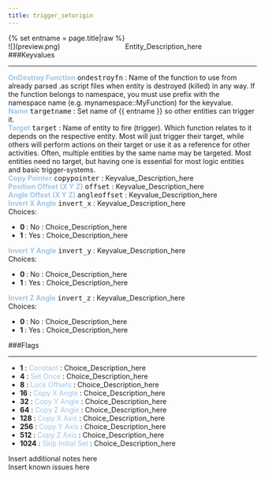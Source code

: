 ```yaml
---
title: trigger_setorigin
---
```

<div>{% set entname = page.title|raw %}</div>
<div class="container previewimg">
<div class="columns">
<div class="imagepadding column col-auto" markdown="1">![](preview.png)</div>
<div class="column entityentry" markdown="1">Entity_Description_here</div>
</div>
</div>
###Keyvalues
<hr>
<div class="entityentry" markdown="1">
<span style="color:#9fc5e8;"><b>OnDestroy Function</b></span> <kbd  class="tooltip" data-tooltip="string">ondestroyfn</kbd> :
Name of the function to use from already parsed .as script files when entity is destroyed (killed) in any way. If the function belongs to namespace, you must use prefix with the namespace name (e.g. mynamespace::MyFunction) for the keyvalue.
</div>
<div class="entityentry" markdown="1">
<span style="color:#9fc5e8;"><b>Name</b></span> <kbd  class="tooltip" data-tooltip="target_source">targetname</kbd> :
Set name of {{ entname }} so other entities can trigger it.
</div>
<div class="entityentry" markdown="1">
<span style="color:#9fc5e8;"><b>Target</b></span> <kbd  class="tooltip" data-tooltip="target_destination">target</kbd> :
Name of entity to fire (trigger). Which function relates to it depends on the respective entity. Most will just trigger their target, while others will perform actions on their target or use it as a reference for other activities. Often, multiple entities by the same name may be targeted. Most entities need no target, but having one is essential for most logic entities and basic trigger-systems.
</div>
<div class="entityentry" markdown="1">
<span style="color:#9fc5e8;"><b>Copy Pointer</b></span> <kbd  class="tooltip" data-tooltip="string">copypointer</kbd> :
Keyvalue_Description_here
</div>
<div class="entityentry" markdown="1">
<span style="color:#9fc5e8;"><b>Position Offset (X Y Z)</b></span> <kbd  class="tooltip" data-tooltip="string">offset</kbd> :
Keyvalue_Description_here
</div>
<div class="entityentry" markdown="1">
<span style="color:#9fc5e8;"><b>Angle Offset (X Y Z)</b></span> <kbd  class="tooltip" data-tooltip="string">angleoffset</kbd> :
Keyvalue_Description_here
</div>
<div class="entityentry" markdown="1">
<span style="color:#9fc5e8;"><b>Invert X Angle</b></span> <kbd  class="tooltip" data-tooltip="choices">invert_x</kbd> :
Keyvalue_Description_here
<div class="accordion">
<input type="checkbox" id="accordion-1" name="accordion-checkbox" hidden>
<label class="accordion-header" for="accordion-1">
<i class="icon icon-arrow-right mr-1"></i>
Choices:
</label>
<div class="accordion-body">
<ul>
<li><b>0 </b> : No : Choice_Description_here</li>
<li><b>1 </b> : Yes : Choice_Description_here</li>
</ul>
</div>
</div>
</div>
<div class="entityentry" markdown="1">
<span style="color:#9fc5e8;"><b>Invert Y Angle</b></span> <kbd  class="tooltip" data-tooltip="choices">invert_y</kbd> :
Keyvalue_Description_here
<div class="accordion">
<input type="checkbox" id="accordion-2" name="accordion-checkbox" hidden>
<label class="accordion-header" for="accordion-2">
<i class="icon icon-arrow-right mr-1"></i>
Choices:
</label>
<div class="accordion-body">
<ul>
<li><b>0 </b> : No : Choice_Description_here</li>
<li><b>1 </b> : Yes : Choice_Description_here</li>
</ul>
</div>
</div>
</div>
<div class="entityentry" markdown="1">
<span style="color:#9fc5e8;"><b>Invert Z Angle</b></span> <kbd  class="tooltip" data-tooltip="choices">invert_z</kbd> :
Keyvalue_Description_here
<div class="accordion">
<input type="checkbox" id="accordion-3" name="accordion-checkbox" hidden>
<label class="accordion-header" for="accordion-3">
<i class="icon icon-arrow-right mr-1"></i>
Choices:
</label>
<div class="accordion-body">
<ul>
<li><b>0 </b> : No : Choice_Description_here</li>
<li><b>1 </b> : Yes : Choice_Description_here</li>
</ul>
</div>
</div>
</div>
###Flags
<hr>
<div class="entityflags">
<ul>
<li class="imagepadding" markdown="1"><b>1</b> : <span style="color:#9fc5e8;">Constant</span> : Choice_Description_here</li>
<li class="imagepadding" markdown="1"><b>4</b> : <span style="color:#9fc5e8;">Set Once</span> : Choice_Description_here</li>
<li class="imagepadding" markdown="1"><b>8</b> : <span style="color:#9fc5e8;">Lock Offsets</span> : Choice_Description_here</li>
<li class="imagepadding" markdown="1"><b>16</b> : <span style="color:#9fc5e8;">Copy X Angle</span> : Choice_Description_here</li>
<li class="imagepadding" markdown="1"><b>32</b> : <span style="color:#9fc5e8;">Copy Y Angle</span> : Choice_Description_here</li>
<li class="imagepadding" markdown="1"><b>64</b> : <span style="color:#9fc5e8;">Copy Z Angle</span> : Choice_Description_here</li>
<li class="imagepadding" markdown="1"><b>128</b> : <span style="color:#9fc5e8;">Copy X Axis</span> : Choice_Description_here</li>
<li class="imagepadding" markdown="1"><b>256</b> : <span style="color:#9fc5e8;">Copy Y Axis</span> : Choice_Description_here</li>
<li class="imagepadding" markdown="1"><b>512</b> : <span style="color:#9fc5e8;">Copy Z Axis</span> : Choice_Description_here</li>
<li class="imagepadding" markdown="1"><b>1024</b> : <span style="color:#9fc5e8;">Skip Initial Set</span> : Choice_Description_here</li>
</ul>
</div>
<div class="notices blue">Insert additional notes here</div>
<div class="notices red">Insert known issues here</div>
